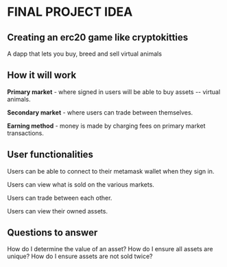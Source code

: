 # FINAL PROJECT IDEA
## Creating an erc20 game like cryptokitties

A dapp that lets you buy, breed and sell virtual animals

## How it will work

**Primary market** - where signed in users will be able to buy assets -- virtual animals.

**Secondary market** - where users can trade between themselves.

**Earning method** - money is made by charging fees on primary market transactions.

## User functionalities
Users can be able to connect to their metamask wallet when they sign in. 

Users can view what is sold on the various markets.

Users can trade between each other.

Users can view their owned assets.

## Questions to answer
How do I determine the value of an asset?
How do I ensure all assets are unique?
How do I ensure assets are not sold twice?

